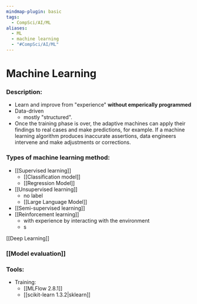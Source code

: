 ```yaml
---
mindmap-plugin: basic
tags:
  - CompSci/AI/ML
aliases:
  - ML
  - machine learning
  - "#CompSci/AI/ML"
---
```

# Machine Learning

### Description:
- Learn and improve from "experience" **without emperically programmed**
- Data-driven
	- mostly "structured". 
- Once the training phase is over, the adaptive machines can apply their findings to real cases and make predictions, for example. If a machine learning algorithm produces inaccurate assertions, data engineers intervene and make adjustments or corrections.

### Types of machine learning method:
- [[Supervised learning]]
	- [[Classification model]]
	- [[Regression Model]]
- [[Unsupervised learning]]
	- no label
	- [[Large Language Model]]
- [[Semi-supervised learning]]
- [[Reinforcement learning]]
	- with experience by interacting with the environment
	- s


[[Deep Learning]]
### [[Model evaluation]]
### Tools:
- Training:
	- [[MLFlow 2.8.1]]
	- [[scikit-learn 1.3.2|sklearn]]